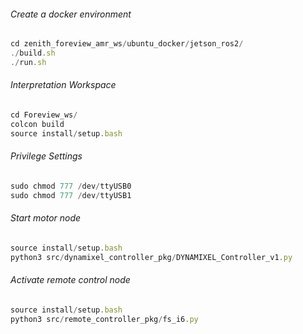 ###### Create a docker environment
```js
cd zenith_foreview_amr_ws/ubuntu_docker/jetson_ros2/
./build.sh
./run.sh
```

###### Interpretation Workspace
```js
cd Foreview_ws/
colcon build
source install/setup.bash
```

###### Privilege Settings
```js
sudo chmod 777 /dev/ttyUSB0
sudo chmod 777 /dev/ttyUSB1
```

###### Start motor node
```js
source install/setup.bash
python3 src/dynamixel_controller_pkg/DYNAMIXEL_Controller_v1.py
```

###### Activate remote control node
```js
source install/setup.bash
python3 src/remote_controller_pkg/fs_i6.py
```
